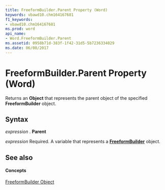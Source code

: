 ```yaml
---
title: FreeformBuilder.Parent Property (Word)
keywords: vbawd10.chm164167681
f1_keywords:
- vbawd10.chm164167681
ms.prod: word
api_name:
- Word.FreeformBuilder.Parent
ms.assetid: 0958b71d-383f-1f42-31d5-5b7236334029
ms.date: 06/08/2017
---
```



# FreeformBuilder.Parent Property (Word)

Returns an  **Object** that represents the parent object of the specified **FreeformBuilder** object.


## Syntax

 _expression_ . **Parent**

 _expression_ Required. A variable that represents a **[FreeformBuilder](Word.FreeformBuilder.md)** object.


## See also


#### Concepts


[FreeformBuilder Object](Word.FreeformBuilder.md)

